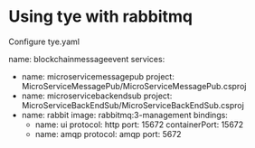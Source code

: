 # Using tye with rabbitmq 
Configure tye.yaml

name: blockchainmessageevent
services:
- name: microservicemessagepub
  project: MicroServiceMessagePub/MicroServiceMessagePub.csproj
- name: microservicebackendsub
  project: MicroServiceBackEndSub/MicroServiceBackEndSub.csproj
- name: rabbit
  image: rabbitmq:3-management
  bindings:
    - name: ui
      protocol: http
      port: 15672
      containerPort: 15672
    - name: amqp
      protocol: amqp
      port: 5672
